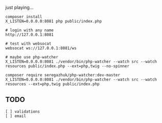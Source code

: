 just playing...

    composer install
    X_LISTEN=0.0.0.0:8081 php public/index.php

    # login with any name
    http://127.0.0.1:8081

    # test with websocat
    websocat ws://127.0.0.1:8081/ws

    # maybe use php-watcher
    X_LISTEN=0.0.0.0:8081 ./vendor/bin/php-watcher --watch src --watch resources public/index.php --ext=php,twig --no-spinner

    composer require seregazhuk/php-watcher:dev-master
    X_LISTEN=0.0.0.0:8081 ./vendor/bin/php-watcher --watch src --watch resources --ext=php,twig public/index.php

## TODO

    [ ] validations
    [ ] email
